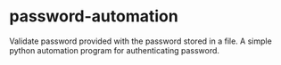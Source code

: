 # password-automation
Validate password provided with the password stored in a file.
A simple python automation program for authenticating password.
